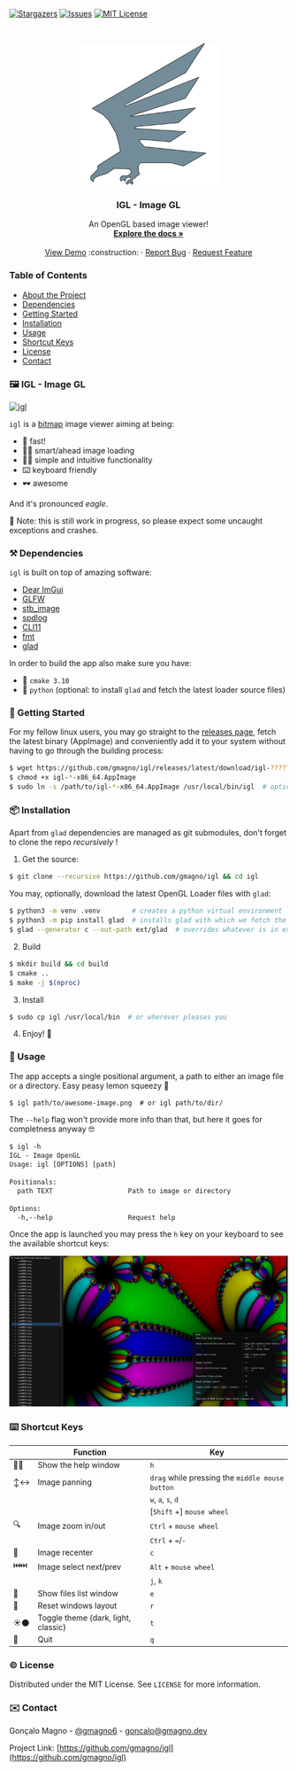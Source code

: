 <!-- PROJECT SHIELDS -->
[![Stargazers][stars-shield]][stars-url]
[![Issues][issues-shield]][issues-url]
[![MIT License][license-shield]][license-url]



<!-- PROJECT LOGO -->
<br />
<p align="center">
  <a href="https://github.com/gmagno/igl">
    <img src="./igl.svg" alt="Logo" width="256" height="256">
  </a>

  <h3 align="center">IGL - Image GL</h3>

  <p align="center">
    An OpenGL based image viewer!
    <br />
    <a href="https://github.com/gmagno/igl"><strong>Explore the docs »</strong></a>
    <br />
    <br />
    <a href="https://github.com/gmagno/igl">View Demo</a> :construction:
    ·
    <a href="https://github.com/gmagno/igl/issues">Report Bug</a>
    ·
    <a href="https://github.com/gmagno/igl/issues">Request Feature</a>
  </p>
</p>



<!-- TABLE OF CONTENTS -->
### Table of Contents

* [About the Project](#framed_picture-igl---image-gl)
* [Dependencies](#hammer_and_pick-dependencies)
* [Getting Started](#baby_bottle-getting-started)
* [Installation](#package-installation)
* [Usage](#feet-usage)
* [Shortcut Keys](#keyboard-shortcut-keys)
* [License](#copyright-license)
* [Contact](#envelope-contact)



<!-- ABOUT THE PROJECT -->
### :framed_picture: IGL - Image GL 

[![igl][igl-demo]](https://github.com/gmagno/igl)

`igl` is a [bitmap](https://en.wikipedia.org/wiki/Raster_graphics) image viewer aiming at being:
 - :rocket: fast!
 - :mage_man: smart/ahead image loading
 - :construction_worker_woman: simple and intuitive functionality
 - :keyboard: keyboard friendly
 - :dark_sunglasses: awesome

And it's pronounced *eagle*.

:construction: Note: this is still work in progress, so please expect some uncaught exceptions and crashes.

### :hammer_and_pick: Dependencies

`igl` is built on top of amazing software:
* [Dear ImGui](https://github.com/ocornut/imgui)
* [GLFW](https://github.com/glfw/glfw)
* [stb_image](https://github.com/nothings/stb)
* [spdlog](https://github.com/gabime/spdlog)
* [CLI11](https://github.com/CLIUtils/CLI11)
* [fmt](https://github.com/fmtlib/fmt)
* [glad](https://github.com/Dav1dde/glad) 

In order to build the app also make sure you have:
* :toolbox: `cmake 3.10`
* :snake: `python` (optional: to install `glad` and fetch the latest loader source files)

<!-- GETTING STARTED -->
### :baby_bottle: Getting Started

For my fellow linux users, you may go straight to the [releases page](https://github.com/gmagno/img/releases), fetch the latest binary (AppImage) and conveniently add it to your system without having to go through the building process:

```bash
$ wget https://github.com/gmagno/igl/releases/latest/download/igl-???????-x86_64.AppImage
$ chmod +x igl-*-x86_64.AppImage
$ sudo ln -s /path/to/igl-*-x86_64.AppImage /usr/local/bin/igl  # optional
```

### :package: Installation

Apart from `glad` dependencies are managed as git submodules, don't forget to clone the repo *recursively* !

1. Get the source:
```bash
$ git clone --recursive https://github.com/gmagno/igl && cd igl
```

You may, optionally, download the latest OpenGL Loader files with `glad`:

```bash
$ python3 -m venv .venv        # creates a python virtual environment
$ python3 -m pip install glad  # installs glad with which we fetch the source
$ glad --generator c --out-path ext/glad  # overrides whatever is in ext/glad
```

2. Build
```bash
$ mkdir build && cd build
$ cmake ..
$ make -j $(nproc)
```

3. Install

```bash
$ sudo cp igl /usr/local/bin  # or wherever pleases you
```

4. Enjoy! :partying_face:


<!-- USAGE EXAMPLES -->
### :feet: Usage

The app accepts a single positional argument, a path to either an image file or a directory. Easy peasy lemon squeezy :lemon:

```
$ igl path/to/awesome-image.png  # or igl path/to/dir/
```

The `--help` flag won't provide more info than that, but here it goes for completness anyway :nerd_face:

```
$ igl -h
IGL - Image OpenGL
Usage: igl [OPTIONS] [path]

Positionals:
  path TEXT                   Path to image or directory

Options:
  -h,--help                   Request help
```

Once the app is launched you may press the `h` key on your keyboard to see the available shortcut keys:

[![igl][igl-shot]](https://github.com/gmagno/igl)

### :keyboard: Shortcut Keys

|                                            | Function                             | Key                                             |
| ------------------------------------------ | ------------------------------------ | -------------------------------------------     |
| :woman_teacher:                            | Show the help window                 | `h`                                             |
| :arrow_up_down::left_right_arrow:          | Image panning                        | `drag` while pressing the `middle mouse button` |
|                                            |                                      | `w`, `a`, `s`, `d`                              |
|                                            |                                      | [`Shift` +] `mouse wheel`                       |
| :mag:                                      | Image zoom in/out                    | `Ctrl` + `mouse wheel`                          |
|                                            |                                      | `Ctrl` + `=`/`-`                                |
| :dart:                                     | Image recenter                       | `c`                                             |
| :previous_track_button::next_track_button: | Image select next/prev               | `Alt` + `mouse wheel`                           |
|                                            |                                      | `j`, `k`                                        |
| :open_file_folder:                         | Show files list window               | `e`                                             |
| :broom:                                    | Reset windows layout                 | `r`                                             |
| :sunny::new_moon:                          | Toggle theme {dark, light, classic}  | `t`                                             |
| :door:                                     | Quit                                 | `q`                                             |


<!-- LICENSE -->
### :copyright: License

Distributed under the MIT License. See `LICENSE` for more information.


<!-- CONTACT -->
### :envelope: Contact

Gonçalo Magno - [@gmagno6](https://twitter.com/gmagno6) - goncalo@gmagno.dev

Project Link: [https://github.com/gmagno/igl](https://github.com/gmagno/igl)



<!-- MARKDOWN LINKS & IMAGES -->
<!-- https://www.markdownguide.org/basic-syntax/#reference-style-links -->
[stars-shield]: https://img.shields.io/github/stars/gmagno/igl.svg?style=flat-square
[stars-url]: https://github.com/gmagno/igl/stargazers
[issues-shield]: https://img.shields.io/github/issues/gmagno/igl?style=flat-square
[issues-url]: https://github.com/gmagno/igl/issues
[license-shield]: https://img.shields.io/github/license/gmagno/igl.svg?style=flat-square
[license-url]: https://github.com/gmagno/igl/blob/master/LICENSE
[igl-demo]: ./igl-demo.gif
[igl-shot]: ./igl-shot.png
